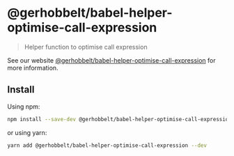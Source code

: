 # @gerhobbelt/babel-helper-optimise-call-expression

> Helper function to optimise call expression

See our website [@gerhobbelt/babel-helper-optimise-call-expression](https://babeljs.io/docs/en/next/babel-helper-optimise-call-expression.html) for more information.

## Install

Using npm:

```sh
npm install --save-dev @gerhobbelt/babel-helper-optimise-call-expression
```

or using yarn:

```sh
yarn add @gerhobbelt/babel-helper-optimise-call-expression --dev
```
